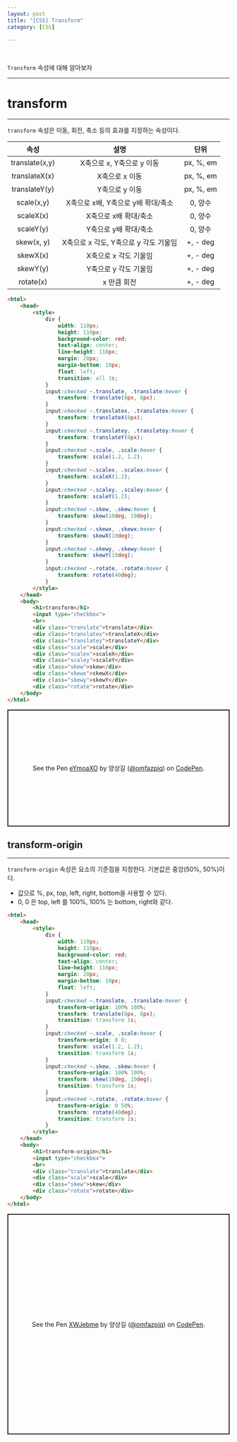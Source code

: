 ```yaml
---
layout: post
title: "[CSS] Transform"
category: [CSS]

---
```

<br>

`Transform` 속성에 대해 알아보자
<!-- more -->

<hr>


# transform
---
`transform` 속성은 이동, 회전, 축소 등의 효과를 지정하는 속성이다.

|속성|설명|단위|
|:---:|:---:|:---:|
|translate(x,y)|X축으로 x, Y축으로 y 이동|px, %, em|
|translateX(x)|X축으로 x 이동|px, %, em|
|translateY(y)|Y축으로 y 이동|px, %, em|
|scale(x,y)|X축으로 x배, Y축으로 y배 확대/축소|0, 양수|
|scaleX(x)|X축으로 x배 확대/축소|0, 양수|
|scaleY(y)|Y축으로 y배 확대/축소|0, 양수|
|skew(x, y)|X축으로 x 각도, Y축으로 y 각도 기울임|+, - deg|
|skewX(x)|X축으로 x 각도 기울임|+, - deg|
|skewY(y)|Y축으로 y 각도 기울임|+, - deg|
|rotate(x)|x 만큼 회전|+, - deg|

```html
<html>
    <head>
        <style>
            div {
                width: 110px;
                height: 110px;
                background-color: red;
                text-align: center;
                line-height: 110px;
                margin: 20px;
                margin-bottom: 10px;
                float: left;
                transition: all 1s;
            }
            input:checked ~.translate, .translate:hover {
                transform: translate(8px, 8px);
            }
            input:checked ~.translatex, .translatex:hover {
                transform: translateX(8px);
            }
            input:checked ~.translatey, .translatey:hover {
                transform: translateY(8px);
            }
            input:checked ~.scale, .scale:hover {
                transform: scale(1.2, 1.2);
            }
            input:checked ~.scalex, .scalex:hover {
                transform: scaleX(1.2);
            }
            input:checked ~.scaley, .scaley:hover {
                transform: scaleY(1.2);
            }
            input:checked ~.skew, .skew:hover {
                transform: skew(10deg, 10deg);
            }
            input:checked ~.skewx, .skewx:hover {
                transform: skewX(10deg);
            }
            input:checked ~.skewy, .skewy:hover {
                transform: skewY(10deg);
            }
            input:checked ~.rotate, .rotate:hover {
                transform: rotate(40deg);
            }
        </style>
    </head>
    <body>
        <h1>transform</h1>
        <input type="checkbox">
        <br>
        <div class="translate">translate</div>
        <div class="translatex">translateX</div>
        <div class="translatey">translateY</div>
        <div class="scale">scale</div>
        <div class="scalex">scaleX</div>
        <div class="scaley">scaleY</div>
        <div class="skew">skew</div>
        <div class="skewx">skewX</div>
        <div class="skewy">skewY</div>
        <div class="rotate">rotate</div>
    </body>
</html>
```
<p class="codepen" data-height="600" data-theme-id="default" data-default-tab="result" data-user="omfazpiq" data-slug-hash="eYmoaXO" style="height: 265px; box-sizing: border-box; display: flex; align-items: center; justify-content: center; border: 2px solid; margin: 1em 0; padding: 1em;" data-pen-title="eYmoaXO">
  <span>See the Pen <a href="https://codepen.io/omfazpiq/pen/eYmoaXO">
  eYmoaXO</a> by 양상길 (<a href="https://codepen.io/omfazpiq">@omfazpiq</a>)
  on <a href="https://codepen.io">CodePen</a>.</span>
</p>
<script async src="https://static.codepen.io/assets/embed/ei.js"></script>

## transform-origin
---
`transform-origin` 속성은 요소의 기준점을 지정한다. 기본값은 중앙(50%, 50%)이다.
- 값으로 %, px, top, left, right, bottom을 사용할 수 있다.
- 0, 0 은 top, left 를 100%, 100% 는 bottom, right와 같다.


```html
<html>
    <head>
        <style>
            div {
                width: 110px;
                height: 110px;
                background-color: red;
                text-align: center;
                line-height: 110px;
                margin: 20px;
                margin-bottom: 10px;
                float: left;
            }
            input:checked ~.translate, .translate:hover {
                transform-origin: 100% 100%;
                transform: translate(8px, 8px);
                transition: transform 1s;
            }
            input:checked ~.scale, .scale:hover {
                transform-origin: 0 0;
                transform: scale(1.2, 1.2);
                transition: transform 1s;
            }
            input:checked ~.skew, .skew:hover {
                transform-origin: 100% 100%;
                transform: skew(10deg, 10deg);
                transition: transform 1s;
            }
            input:checked ~.rotate, .rotate:hover {
                transform-origin: 0 50%;
                transform: rotate(40deg);
                transition: transform 1s;
            }
        </style>
    </head>
    <body>
        <h1>transform-origin</h1>
        <input type="checkbox">
        <br>
        <div class="translate">translate</div>
        <div class="scale">scale</div>
        <div class="skew">skew</div>
        <div class="rotate">rotate</div>
    </body>
</html>
```
<p class="codepen" data-height="300" data-theme-id="default" data-default-tab="result" data-user="omfazpiq" data-slug-hash="XWJebme" style="height: 500px; box-sizing: border-box; display: flex; align-items: center; justify-content: center; border: 2px solid; margin: 1em 0; padding: 1em;" data-pen-title="XWJebme">
  <span>See the Pen <a href="https://codepen.io/omfazpiq/pen/XWJebme">
  XWJebme</a> by 양상길 (<a href="https://codepen.io/omfazpiq">@omfazpiq</a>)
  on <a href="https://codepen.io">CodePen</a>.</span>
</p>
<script async src="https://static.codepen.io/assets/embed/ei.js"></script>